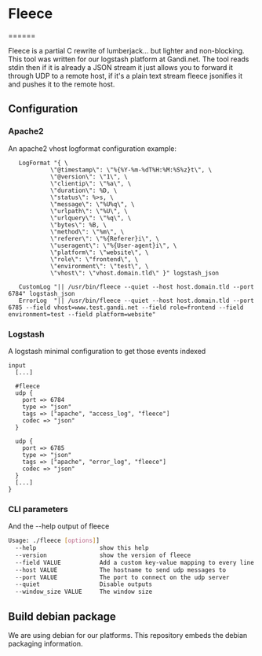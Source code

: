 # Fleece
======

Fleece is a partial C rewrite of lumberjack... but lighter and non-blocking. This tool was written for our logstash platform at Gandi.net. The tool reads stdin then if it is already a JSON stream it just allows you to forward it through UDP to a remote host, if it's a plain text stream fleece jsonifies it and pushes it to the remote host.

## Configuration

### Apache2

An apache2 vhost logformat configuration example:

```ApacheConf
   LogFormat "{ \
            \"@timestamp\": \"%{%Y-%m-%dT%H:%M:%S%z}t\", \
            \"@version\": \"1\", \
            \"clientip\": \"%a\", \
            \"duration\": %D, \
            \"status\": %>s, \
            \"message\": \"%U%q\", \
            \"urlpath\": \"%U\", \
            \"urlquery\": \"%q\", \
            \"bytes\": %B, \
            \"method\": \"%m\", \
            \"referer\": \"%{Referer}i\", \
            \"useragent\": \"%{User-agent}i\", \
            \"platform\": \"website\", \
            \"role\": \"frontend\", \
            \"environment\": \"test\", \
            \"vhost\": \"vhost.domain.tld\" }" logstash_json

   CustomLog "|| /usr/bin/fleece --quiet --host host.domain.tld --port 6784" logstash_json
   ErrorLog  "|| /usr/bin/fleece --quiet --host host.domain.tld --port 6785 --field vhost=www.test.gandi.net --field role=frontend --field environment=test --field platform=website"
```

### Logstash

A logstash minimal configuration to get those events indexed

```
input 
  [...]

  #fleece
  udp {
    port => 6784
    type => "json"
    tags => ["apache", "access_log", "fleece"]
    codec => "json"
  }

  udp {
    port => 6785
    type => "json"
    tags => ["apache", "error_log", "fleece"]
    codec => "json"
  }
  [...]
}

```

### CLI parameters

And the --help output of fleece

```Bash
Usage: ./fleece [options]]
  --help                  show this help
  --version               show the version of fleece
  --field VALUE           Add a custom key-value mapping to every line emitted
  --host VALUE            The hostname to send udp messages to
  --port VALUE            The port to connect on the udp server
  --quiet                 Disable outputs
  --window_size VALUE     The window size
```

## Build debian package

We are using debian for our platforms. This repository embeds the debian packaging information.
